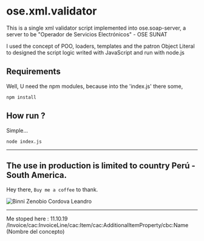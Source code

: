 ose.xml.validator
====

This is a single xml validator script implemented into ose.soap-server, a server to be "Operador de Servicios Electrónicos" - OSE SUNAT

I used the concept of POO, loaders, templates and the patron Object Literal to designed the script logic writed with JavaScript and run with node.js

## Requirements

Well, U need the npm modules, because into the 'index.js' there some, 

``` console
npm install
```

## **How run** ?

Simple...

``` console
node index.js
```

---
**The use in production is limited to country Perú - South America.**
---

Hey there, `Buy me a coffee` to thank.

![Binni Zenobio Cordova Leandro](https://avatars0.githubusercontent.com/u/42467277?s=460&v=4)


---
Me stoped here :
11.10.19
/Invoice/cac:InvoiceLine/cac:Item/cac:AdditionalItemProperty/cbc:Name (Nombre del concepto)